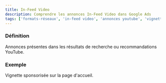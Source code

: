 ```yaml
---
title: In-Feed Video
description: Comprendre les annonces In-Feed Video dans Google Ads
tags: ['formats-réseaux', 'in-feed video', 'annonces youtube', 'vignette sponsor', 'recommandations vidéo', 'youtube ads', 'google ads']
---
```


### Définition
Annonces présentes dans les résultats de recherche ou recommandations YouTube.

### Exemple
Vignette sponsorisée sur la page d'accueil.